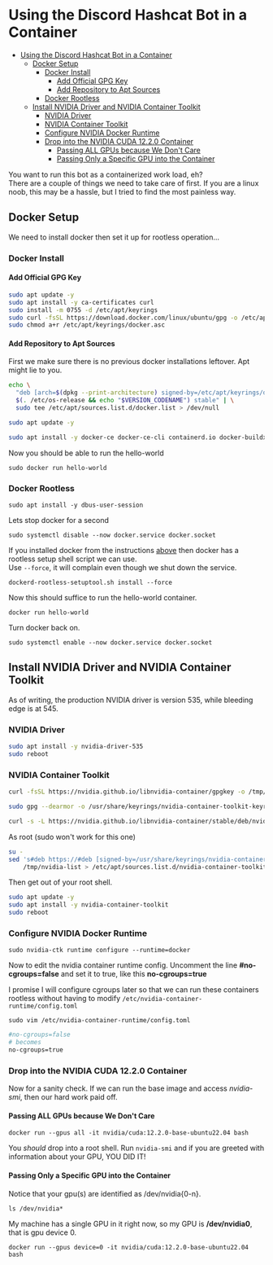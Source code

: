 # Using the Discord Hashcat Bot in a Container

- [Using the Discord Hashcat Bot in a Container](#using-the-discord-hashcat-bot-in-a-container)
  - [Docker Setup](#docker-setup)
    - [Docker Install](#docker-install)
      - [Add Official GPG Key](#add-official-gpg-key)
      - [Add Repository to Apt Sources](#add-repository-to-apt-sources)
    - [Docker Rootless](#docker-rootless)
  - [Install NVIDIA Driver and NVIDIA Container Toolkit](#install-nvidia-driver-and-nvidia-container-toolkit)
    - [NVIDIA Driver](#nvidia-driver)
    - [NVIDIA Container Toolkit](#nvidia-container-toolkit)
    - [Configure NVIDIA Docker Runtime](#configure-nvidia-docker-runtime)
    - [Drop into the NVIDIA CUDA 12.2.0 Container](#drop-into-the-nvidia-cuda-1220-container)
      - [Passing ALL GPUs because We Don't Care](#passing-all-gpus-because-we-dont-care)
      - [Passing Only a Specific GPU into the Container](#passing-only-a-specific-gpu-into-the-container)

You want to run this bot as a containerized work load, eh?  
There are a couple of things we need to take care of first. If you are a linux noob, this may be a hassle, but I tried to find the most painless way.

## Docker Setup

We need to install docker then set it up for rootless operation...

### Docker Install

#### Add Official GPG Key

```bash
sudo apt update -y 
sudo apt install -y ca-certificates curl
sudo install -m 0755 -d /etc/apt/keyrings
sudo curl -fsSL https://download.docker.com/linux/ubuntu/gpg -o /etc/apt/keyrings/docker.asc
sudo chmod a+r /etc/apt/keyrings/docker.asc
```

#### Add Repository to Apt Sources

First we make sure there is no previous docker installations leftover. Apt might lie to you.

```bash
echo \
  "deb [arch=$(dpkg --print-architecture) signed-by=/etc/apt/keyrings/docker.asc] https://download.docker.com/linux/ubuntu \
  $(. /etc/os-release && echo "$VERSION_CODENAME") stable" | \
  sudo tee /etc/apt/sources.list.d/docker.list > /dev/null

sudo apt update -y

sudo apt install -y docker-ce docker-ce-cli containerd.io docker-buildx-plugin docker-compose-plugin
```

Now you should be able to run the hello-world

`sudo docker run hello-world`

### Docker Rootless

`sudo apt install -y dbus-user-session`

Lets stop docker for a second

`sudo systemctl disable --now docker.service docker.socket`

If you installed docker from the instructions [above](#add-official-gpg-key) then docker has a rootless setup shell script we can use.  
Use `--force`, it will complain even though we shut down the service.

`dockerd-rootless-setuptool.sh install --force`

Now this should suffice to run the hello-world container.

`docker run hello-world`

Turn docker back on.

`sudo systemctl enable --now docker.service docker.socket`

## Install NVIDIA Driver and NVIDIA Container Toolkit

As of writing, the production NVIDIA driver is version 535, while bleeding edge is at 545.

### NVIDIA Driver

```bash
sudo apt install -y nvidia-driver-535
sudo reboot
```

### NVIDIA Container Toolkit

```bash
curl -fsSL https://nvidia.github.io/libnvidia-container/gpgkey -o /tmp/nvidia-gpgkey

sudo gpg --dearmor -o /usr/share/keyrings/nvidia-container-toolkit-keyring.gpg /tmp/nvidia-gpgkey

curl -s -L https://nvidia.github.io/libnvidia-container/stable/deb/nvidia-container-toolkit.list -o /tmp/nvidia-list
```

As root (sudo won't work for this one)

```bash
su -
sed 's#deb https://#deb [signed-by=/usr/share/keyrings/nvidia-container-toolkit-keyring.gpg] https://#g' \
    /tmp/nvidia-list > /etc/apt/sources.list.d/nvidia-container-toolkit.list
```

Then get out of your root shell.

```bash
sudo apt update -y
sudo apt install -y nvidia-container-toolkit
sudo reboot
```

### Configure NVIDIA Docker Runtime

`sudo nvidia-ctk runtime configure --runtime=docker`

Now to edit the nvidia container runtime config. Uncomment the line __#no-cgroups=false__ and set it to true, like this __no-cgroups=true__

I promise I will configure cgroups later so that we can run these containers rootless without having to modify `/etc/nvidia-container-runtime/config.toml`

`sudo vim /etc/nvidia-container-runtime/config.toml`

```bash
#no-cgroups=false
# becomes
no-cgroups=true
```


### Drop into the NVIDIA CUDA 12.2.0 Container

Now for a sanity check. If we can run the base image and access _nvidia-smi_, then our hard work paid off.

#### Passing ALL GPUs because We Don't Care

`docker run --gpus all -it nvidia/cuda:12.2.0-base-ubuntu22.04 bash`

You _should_ drop into a root shell. Run `nvidia-smi` and if you are greeted with information about your GPU, YOU DID IT!

#### Passing Only a Specific GPU into the Container

Notice that your gpu(s) are identified as /dev/nvidia{0-n}.

`ls /dev/nvidia*`

My machine has a single GPU in it right now, so my GPU is __/dev/nvidia0__, that is gpu device 0.

`docker run --gpus device=0 -it nvidia/cuda:12.2.0-base-ubuntu22.04 bash`